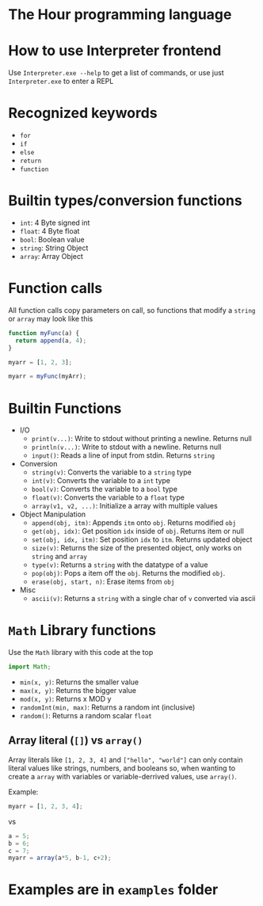 # The Hour programming language

# How to use Interpreter frontend
Use `Interpreter.exe --help` to get a list of commands, or use just `Interpreter.exe` to enter a REPL

# Recognized keywords
 - `for`
 - `if`
 - `else`
 - `return`
 - `function`

# Builtin types/conversion functions
  - `int`: 4 Byte signed int
  - `float`: 4 Byte float
  - `bool`: Boolean value
  - `string`: String Object
  - `array`: Array Object

# Function calls
All function calls copy parameters on call, so functions that modify a `string` or `array` may look like this
```js
function myFunc(a) {
  return append(a, 4);
}

myarr = [1, 2, 3];

myarr = myFunc(myArr);
```

# Builtin Functions
 - I/O
   - `print(v...)`: Write to stdout without printing a newline. Returns null
   - `println(v...)`: Write to stdout with a newline. Returns null
   - `input()`: Reads a line of input from stdin. Returns `string`
 - Conversion
   - `string(v)`: Converts the variable to a `string` type
   - `int(v)`: Converts the variable to a `int` type
   - `bool(v)`: Converts the variable to a `bool` type
   - `float(v)`: Converts the variable to a `float` type
   - `array(v1, v2, ...)`: Initialize a array with multiple values
 - Object Manipulation
   - `append(obj, itm)`: Appends `itm` onto `obj`. Returns modified `obj`
   - `get(obj, idx)`: Get position `idx` inside of `obj`. Returns item or null
   - `set(obj, idx, itm)`: Set position `idx` to `itm`. Returns updated object
   - `size(v)`: Returns the size of the presented object, only works on `string` and `array`
   - `type(v)`: Returns a `string` with the datatype of a value
   - `pop(obj)`: Pops a item off the `obj`. Returns the modified `obj`.
   - `erase(obj, start, n)`: Erase items from `obj`
 - Misc
   - `ascii(v)`: Returns a `string` with a single char of `v` converted via ascii

# `Math` Library functions
Use the `Math` library with this code at the top
```js
import Math;
```
 - `min(x, y)`: Returns the smaller value
 - `max(x, y)`: Returns the bigger value
 - `mod(x, y)`: Returns x MOD y 
 - `randomInt(min, max)`: Returns a random int (inclusive)
 - `random()`: Returns a random scalar `float`
 
## Array literal (`[]`) vs `array()`
Array literals like `[1, 2, 3, 4]` and `["hello", "world"]` can only contain literal values like strings, numbers, and booleans so, when wanting to create a `array` with variables or variable-derrived values, use `array()`.

Example:
```js
myarr = [1, 2, 3, 4];
```
vs
```js
a = 5;
b = 6;
c = 7;
myarr = array(a*5, b-1, c+2);
```



# Examples are in `examples` folder
